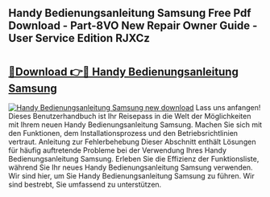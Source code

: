 ## Handy Bedienungsanleitung Samsung Free Pdf Download - Part-8VO New Repair Owner Guide - User Service Edition RJXCz

# <h2><a href="http://df21sn.blite.top/?on=Handy+Bedienungsanleitung+Samsung">🔗Download 👉🔴 Handy Bedienungsanleitung Samsung</a></h2>

[![Handy Bedienungsanleitung Samsung new download](https://i.imgur.com/lujVjoI.png)](http://df21sn.blite.top/?on=Handy+Bedienungsanleitung+Samsung)
Lass uns anfangen! Dieses Benutzerhandbuch ist Ihr Reisepass in die Welt der Möglichkeiten mit Ihrem neuen Handy Bedienungsanleitung Samsung. Machen Sie sich mit den Funktionen, dem Installationsprozess und den Betriebsrichtlinien vertraut. Anleitung zur Fehlerbehebung Dieser Abschnitt enthält Lösungen für häufig auftretende Probleme bei der Verwendung Ihres Handy Bedienungsanleitung Samsung. Erleben Sie die Effizienz der Funktionsliste, während Sie Ihr neues Handy Bedienungsanleitung Samsung verwenden. Wir sind hier, um Sie Handy Bedienungsanleitung Samsung zu führen. Wir sind bestrebt, Sie umfassend zu unterstützen.
